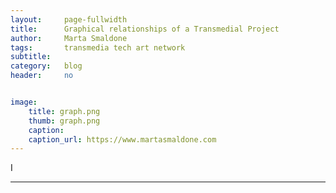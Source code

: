```yaml
---
layout:     page-fullwidth
title:      Graphical relationships of a Transmedial Project
author:     Marta Smaldone
tags: 		transmedia tech art network
subtitle:  	
category:   blog
header:     no


image:
    title: graph.png
    thumb: graph.png
    caption: 
    caption_url: https://www.martasmaldone.com
---
```

<!-- Start Writing Below in Markdown -->

I 

---


